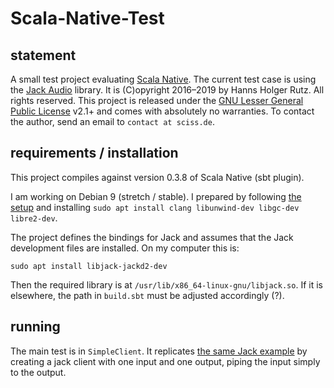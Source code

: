 # Scala-Native-Test

## statement

A small test project evaluating [Scala Native](https://github.com/scala-native/scala-native).
The current test case is using the [Jack Audio](https://github.com/jackaudio/headers) library.
It is (C)opyright 2016–2019 by Hanns Holger Rutz. All rights reserved. This project is released under 
the [GNU Lesser General Public License](https://raw.github.com/Sciss/scala-native-test/master/LICENSE) v2.1+ 
and comes with absolutely no warranties. To contact the author, send an email to `contact at sciss.de`.

## requirements / installation

This project compiles against version 0.3.8 of Scala Native (sbt plugin).

I am working on Debian 9 (stretch / stable). I prepared by following [the setup](http://www.scala-native.org/en/latest/user/setup.html)
and installing `sudo apt install clang libunwind-dev libgc-dev libre2-dev`.

The project defines the bindings for Jack and assumes that the Jack development files are installed.
On my computer this is:

    sudo apt install libjack-jackd2-dev
    
Then the required library is at `/usr/lib/x86_64-linux-gnu/libjack.so`. If it is elsewhere, the
path in `build.sbt` must be adjusted accordingly (?).

## running

The main test is in `SimpleClient`. It replicates [the same Jack example](https://github.com/jackaudio/example-clients/blob/master/simple_client.c)
by creating a jack client with one input and one output, piping the input simply to the output.
